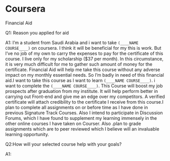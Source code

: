 # Coursera
Financial Aid


Q1: Reason you applied for aid

A1:
I’m a student from Saudi Arabia and i want to take `(____NAME COURSE____)` on coursera. I think it will be beneficial for my this is work. But I’ve no job of my own to carry the expenses to pay for the certificate of this course. I live only for my scholarship ($37 per month). In this circumstance, it is very much difficult for me to gather such amount of money for the certificate. Financial Aid will help me take this course without any adverse impact on my monthly essential needs. So I’m badly in need of this financial aid.I want to take this course as I want to learn `(____NAME COURSE____)`. i want to complete the `(____NAME COURSE____)`. This Course will boost my job prospects after graduation from my institute. It will help perform better in carrying out Front-end and give me an edge over my competitors. A verified certificate will attach credibility to the certificate I receive from this course.I plan to complete all assignments on or before time as I have done in previous Signature Track Courses. Also I intend to participate in Discussion Forums, which I have found to supplement my learning immensely in the other online courses I have taken on Courser. Also .plan to grade assignments which are to peer reviewed which I believe will an invaluable learning opportunity.



Q2:How will your selected course help with your goals?

A1:
